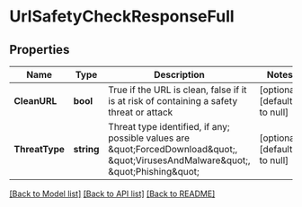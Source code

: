 # UrlSafetyCheckResponseFull

## Properties
Name | Type | Description | Notes
------------ | ------------- | ------------- | -------------
**CleanURL** | **bool** | True if the URL is clean, false if it is at risk of containing a safety threat or attack | [optional] [default to null]
**ThreatType** | **string** | Threat type identified, if any; possible values are \&quot;ForcedDownload\&quot;, \&quot;VirusesAndMalware\&quot;, \&quot;Phishing\&quot; | [optional] [default to null]

[[Back to Model list]](../README.md#documentation-for-models) [[Back to API list]](../README.md#documentation-for-api-endpoints) [[Back to README]](../README.md)


